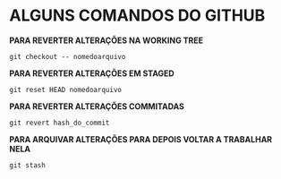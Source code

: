 # ALGUNS COMANDOS DO GITHUB

**PARA REVERTER ALTERAÇÕES NA WORKING TREE**

```
git checkout -- nomedoarquivo
```

**PARA REVERTER ALTERAÇÕES EM STAGED**

```
git reset HEAD nomedoarquivo
```

**PARA REVERTER ALTERAÇÕES COMMITADAS**

```
git revert hash_do_commit
```

**PARA ARQUIVAR ALTERAÇÕES PARA DEPOIS VOLTAR A TRABALHAR NELA**

```
git stash
```
